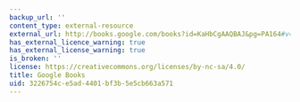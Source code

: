 ```yaml
---
backup_url: ''
content_type: external-resource
external_url: http://books.google.com/books?id=KaHbCgAAQBAJ&pg=PA164#v=onepage
has_external_licence_warning: true
has_external_license_warning: true
is_broken: ''
license: https://creativecommons.org/licenses/by-nc-sa/4.0/
title: Google Books
uid: 3226754c-e5ad-4401-bf3b-5e5cb663a571
---
```

